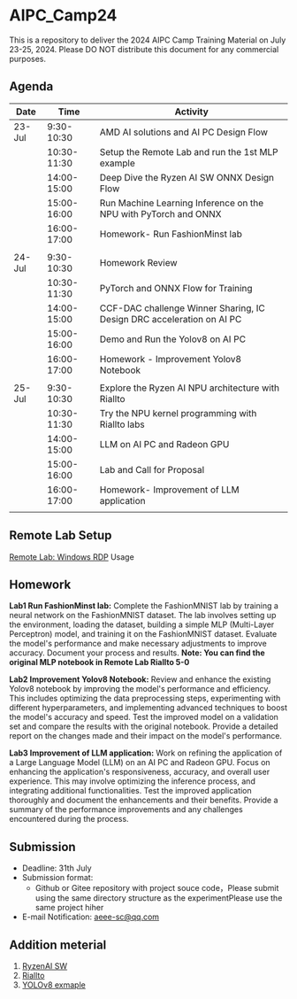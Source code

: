 # AIPC_Camp24

This is a repository to deliver the 2024 AIPC Camp Training Material on July 23-25, 2024.
Please DO NOT distribute this document for any commercial purposes.

## Agenda

| Date     | Time         | Activity                                                       |
|----------|--------------|----------------------------------------------------------------|
| 23-Jul   | 9:30-10:30   | AMD AI solutions and AI PC Design Flow                         |
|          | 10:30-11:30  | Setup the Remote Lab and run the 1st MLP example               |
|          | 14:00-15:00  | Deep Dive the Ryzen AI SW ONNX Design Flow                     |
|          | 15:00-16:00  | Run Machine Learning Inference on the NPU with PyTorch and ONNX|
|          | 16:00-17:00  | Homework- Run FashionMinst lab                                 |
|          |              |                                                                | 
| 24-Jul   | 9:30-10:30   | Homework Review                                                |
|          | 10:30-11:30  | PyTorch and ONNX Flow for Training                             |
|          | 14:00-15:00  | CCF-DAC challenge Winner Sharing, IC Design DRC acceleration on AI PC |
|          | 15:00-16:00  | Demo and Run the Yolov8 on AI PC                               |
|          | 16:00-17:00  | Homework - Improvement Yolov8 Notebook                         |
|          |              |                                                                | 
| 25-Jul   | 9:30-10:30   | Explore the Ryzen AI NPU architecture with Riallto             |
|          | 10:30-11:30  | Try the NPU kernel programming with Riallto labs               |
|          | 14:00-15:00  | LLM on AI PC and Radeon GPU                                    |
|          | 15:00-16:00  | Lab and Call for Proposal                                      |
|          | 16:00-17:00  | Homework- Improvement of LLM application                       |
                                                                                                                                        |

## Remote Lab Setup

[Remote Lab: Windows RDP](./Remote_Lab.md) Usage

## Homework

**Lab1 Run FashionMinst lab:** Complete the FashionMNIST lab by training a neural network on the FashionMNIST dataset. The lab involves setting up the environment, loading the dataset, building a simple MLP (Multi-Layer Perceptron) model, and training it on the FashionMNIST dataset. Evaluate the model's performance and make necessary adjustments to improve accuracy. Document your process and results.
**Note: You can find the original MLP notebook in Remote Lab Riallto 5-0**

**Lab2 Improvement Yolov8 Notebook:** Review and enhance the existing Yolov8 notebook by improving the model's performance and efficiency. This includes optimizing the data preprocessing steps, experimenting with different hyperparameters, and implementing advanced techniques to boost the model's accuracy and speed. Test the improved model on a validation set and compare the results with the original notebook. Provide a detailed report on the changes made and their impact on the model's performance.


**Lab3 Improvement of LLM application:** Work on refining the application of a Large Language Model (LLM) on an AI PC and Radeon GPU. Focus on enhancing the application's responsiveness, accuracy, and overall user experience. This may involve optimizing the inference process, and integrating additional functionalities. Test the improved application thoroughly and document the enhancements and their benefits. Provide a summary of the performance improvements and any challenges encountered during the process.


## Submission

* Deadline: 31th July
* Submission format:
  * Github or Gitee repository with project souce code，Please submit using the same directory structure as the experimentPlease use the same project hiher
* E-mail Notification: aeee-sc@qq.com

## Addition meterial
1. [RyzenAI SW](https://github.com/amd/RyzenAI-SW) 
2. [Riallto](https://riallto.ai/)
3. [YOLOv8 exmaple](https://github.com/amd/RyzenAI-SW/tree/main/example/yolov8)






